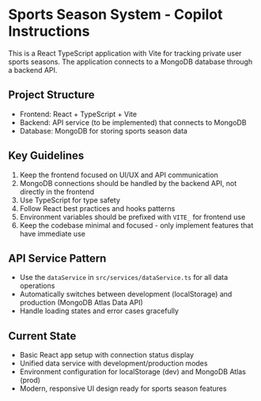 <!-- Use this file to provide workspace-specific custom instructions to Copilot. For more details, visit https://code.visualstudio.com/docs/copilot/copilot-customization#_use-a-githubcopilotinstructionsmd-file -->

# Sports Season System - Copilot Instructions

This is a React TypeScript application with Vite for tracking private user sports seasons. The application connects to a MongoDB database through a backend API.

## Project Structure
- Frontend: React + TypeScript + Vite
- Backend: API service (to be implemented) that connects to MongoDB
- Database: MongoDB for storing sports season data

## Key Guidelines
1. Keep the frontend focused on UI/UX and API communication
2. MongoDB connections should be handled by the backend API, not directly in the frontend
3. Use TypeScript for type safety
4. Follow React best practices and hooks patterns
5. Environment variables should be prefixed with `VITE_` for frontend use
6. Keep the codebase minimal and focused - only implement features that have immediate use

## API Service Pattern
- Use the `dataService` in `src/services/dataService.ts` for all data operations
- Automatically switches between development (localStorage) and production (MongoDB Atlas Data API)
- Handle loading states and error cases gracefully

## Current State
- Basic React app setup with connection status display
- Unified data service with development/production modes
- Environment configuration for localStorage (dev) and MongoDB Atlas (prod)
- Modern, responsive UI design ready for sports season features
